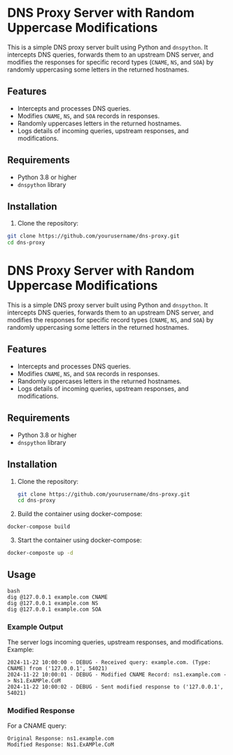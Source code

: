 # DNS Proxy Server with Random Uppercase Modifications

This is a simple DNS proxy server built using Python and `dnspython`. It intercepts DNS queries, forwards them to an upstream DNS server, and modifies the responses for specific record types (`CNAME`, `NS`, and `SOA`) by randomly uppercasing some letters in the returned hostnames.

## Features

- Intercepts and processes DNS queries.
- Modifies `CNAME`, `NS`, and `SOA` records in responses.
- Randomly uppercases letters in the returned hostnames.
- Logs details of incoming queries, upstream responses, and modifications.

## Requirements

- Python 3.8 or higher
- `dnspython` library

## Installation

1. Clone the repository:

```bash
git clone https://github.com/yourusername/dns-proxy.git
cd dns-proxy
```
# DNS Proxy Server with Random Uppercase Modifications

This is a simple DNS proxy server built using Python and `dnspython`. It intercepts DNS queries, forwards them to an upstream DNS server, and modifies the responses for specific record types (`CNAME`, `NS`, and `SOA`) by randomly uppercasing some letters in the returned hostnames.

## Features

- Intercepts and processes DNS queries.
- Modifies `CNAME`, `NS`, and `SOA` records in responses.
- Randomly uppercases letters in the returned hostnames.
- Logs details of incoming queries, upstream responses, and modifications.

## Requirements

- Python 3.8 or higher
- `dnspython` library

## Installation

1. Clone the repository:
   ```bash
   git clone https://github.com/yourusername/dns-proxy.git
   cd dns-proxy

2. Build the container using docker-compose:
```bash
docker-compose build
```

3. Start the container using docker-compose:
```bash
docker-composte up -d
```

## Usage

```
bash
dig @127.0.0.1 example.com CNAME
dig @127.0.0.1 example.com NS
dig @127.0.0.1 example.com SOA
```

### Example Output

The server logs incoming queries, upstream responses, and modifications. Example:

```
2024-11-22 10:00:00 - DEBUG - Received query: example.com. (Type: CNAME) from ('127.0.0.1', 54021)
2024-11-22 10:00:01 - DEBUG - Modified CNAME Record: ns1.example.com -> Ns1.ExAMPle.CoM
2024-11-22 10:00:02 - DEBUG - Sent modified response to ('127.0.0.1', 54021)
```

### Modified Response

For a CNAME query:

```
Original Response: ns1.example.com
Modified Response: Ns1.ExAMPle.CoM
```
